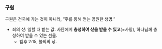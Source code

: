 ### 구원
구원은 천국에 가는 것이 아니라, “주를 통해 얻는 영원한 생명.”
- 죄의 삯: 일할 때 받는 값. 사탄에게 **충성하여 삯을 받을 수 있고**(=사망), 하나님께 충성하여 받을 수 있는 선물.
	- 벧후 2:15, 불의의 삯. 
